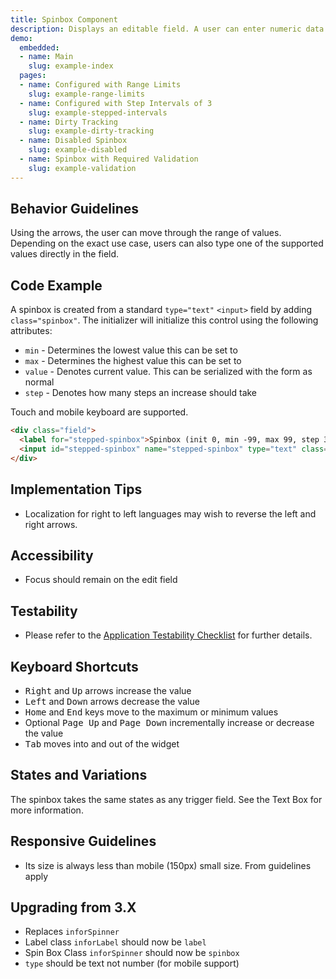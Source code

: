 ```yaml
---
title: Spinbox Component
description: Displays an editable field. A user can enter numeric data. Best for incremental inputs within a scale where users do not require a view of the lower and upper limits at all times.
demo:
  embedded:
  - name: Main
    slug: example-index
  pages:
  - name: Configured with Range Limits
    slug: example-range-limits
  - name: Configured with Step Intervals of 3
    slug: example-stepped-intervals
  - name: Dirty Tracking
    slug: example-dirty-tracking
  - name: Disabled Spinbox
    slug: example-disabled
  - name: Spinbox with Required Validation
    slug: example-validation
---
```


## Behavior Guidelines

Using the arrows, the user can move through the range of values. Depending on the exact use case, users can also type one of the supported values directly in the field.

## Code Example

A spinbox is created from a standard `type="text"` `<input>` field by adding `class="spinbox"`. The initializer will initialize this control using the following attributes:

- `min` - Determines the lowest value this can be set to
- `max` - Determines the highest value this can be set to
- `value` - Denotes current value. This can be serialized with the form as normal
- `step` - Denotes how many steps an increase should take

Touch and mobile keyboard are supported.

```html
<div class="field">
  <label for="stepped-spinbox">Spinbox (init 0, min -99, max 99, step 3)</label>
  <input id="stepped-spinbox" name="stepped-spinbox" type="text" class="spinbox" min="-99" max="99" value="0" step="3"/>
</div>
```

## Implementation Tips

- Localization for right to left languages may wish to reverse the left and right arrows.

## Accessibility

- Focus should remain on the edit field

## Testability

- Please refer to the [Application Testability Checklist](https://design.infor.com/resources/application-testability-checklist) for further details.

## Keyboard Shortcuts

- <kbd>Right</kbd> and <kbd>Up</kbd> arrows increase the value
- <kbd>Left</kbd> and <kbd>Down</kbd> arrows decrease the value
- <kbd>Home</kbd> and <kbd>End</kbd> keys move to the maximum or minimum values
- Optional <kbd>Page Up</kbd> and <kbd>Page Down</kbd> incrementally increase or decrease the value
- <kbd>Tab</kbd> moves into and out of the widget

## States and Variations

The spinbox takes the same states as any trigger field. See the Text Box for more information.

## Responsive Guidelines

- Its size is always less than mobile (150px) small size. From guidelines apply

## Upgrading from 3.X

- Replaces `inforSpinner`
- Label class `inforLabel` should now be `label`
- Spin Box Class `inforSpinner` should now be `spinbox`
- `type` should be text not number (for mobile support)
